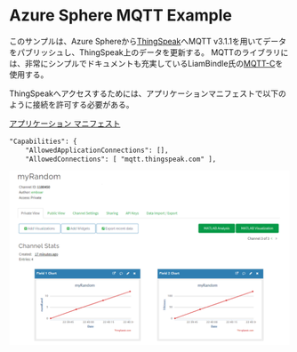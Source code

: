 # Azure Sphere MQTT Example
このサンプルは、Azure Sphereから[ThingSpeak](https://thingspeak.com/)へMQTT v3.1.1を用いてデータをパブリッシュし、ThingSpeak上のデータを更新する。
MQTTのライブラリには、非常にシンプルでドキュメントも充実しているLiamBindle氏の[MQTT-C](https://github.com/LiamBindle/MQTT-C)を使用する。

ThingSpeakへアクセスするためには、アプリケーションマニフェストで以下のように接続を許可する必要がある。

[アプリケーション マニフェスト
](https://docs.microsoft.com/ja-jp/azure-sphere/app-development/app-manifest)
```
"Capabilities": {
    "AllowedApplicationConnections": [],
    "AllowedConnections": [ "mqtt.thingspeak.com" ],
```

<p align="center">
  <img width="800" src="https://github.com/hayatochigi/images/blob/master/Azure%20Sphere%20Example/ThingSpeak%20-%20Result.PNG">
</p>
